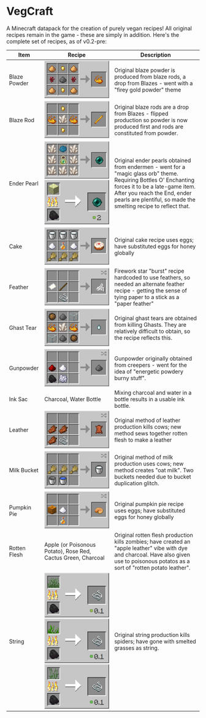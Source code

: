# VegCraft

A Minecraft datapack for the creation of purely vegan recipes!
All original recipes remain in the game - these are simply in addition.
Here's the complete set of recipes, as of v0.2-pre:

Item | Recipe | Description
---- | ------ | ----------
Blaze Powder | ![Crafting table: top row: glowstone dust, gold nugget, glowstone dust; middle row: nether wart, gunpowder, nether wart; bottom row: glowstone dust, gold nugget, glowstone dust -> blaze powder](https://raw.githubusercontent.com/ACascarino/vegcraft/master/img/blaze_powder.png) | Original blaze powder is produced from blaze rods, a drop from Blazes - went with a "firey gold powder" theme
Blaze Rod | ![Crafting table: top row: -, gold nugget, -; middle row: blaze powder, stick, blaze powder; bottom row: -, gold nugget, - -> blaze rod](https://raw.githubusercontent.com/ACascarino/vegcraft/master/img/blaze_rod.png) | Original blaze rods are a drop from Blazes - flipped production so powder is now produced first and rods are constituted from powder.
Ender Pearl | ![Crafting table: top row: quartz, cyan dye, quartz; middle row: quartz, bottle o' enchanting, quartz; bottom row: quartz, quartz, quartz -> ender pearl](https://raw.githubusercontent.com/ACascarino/vegcraft/master/img/ender_pearl.png) ![Furnace: end stone -> ender pearl](https://raw.githubusercontent.com/ACascarino/vegcraft/master/img/ender_pearl_smithing.png) | Original ender pearls obtained from endermen - went for a "magic glass orb" theme. Requiring Bottles O' Enchanting forces it to be a late-game item. After you reach the End, ender pearls are plentiful, so made the smelting recipe to reflect that.
Cake | ![Crafting table: top row: 3 milk bucket; middle row: sugar, honey bottle, sugar; bottom row: 3 wheat -> cake](https://raw.githubusercontent.com/ACascarino/vegcraft/master/img/cake.png) | Original cake recipe uses eggs; have substituted eggs for honey globally
Feather | ![Crafting table: shapeless: paper, stick, string -> 4 feathers](https://raw.githubusercontent.com/ACascarino/vegcraft/master/img/feather.png) | Firework star "burst" recipe hardcoded to use feathers, so needed an alternate feather recipe - getting the sense of tying paper to a stick as a "paper feather"
Ghast Tear | ![Crafting table: top row: fire charge, gunpowder, glass; middle row: blaze powder, quartz, blaze powder; bottom row: glass, gunpowder, fire charge -> Ghast Tear](https://raw.githubusercontent.com/ACascarino/vegcraft/master/img/ghast_tear.png) | Original ghast tears are obtained from killing Ghasts. They are relatively difficult to obtain, so the recipe reflects this.
Gunpowder | ![Crafting table: shapeless: redstone dust, coal, bone meal, sugar -> gunpowder](https://raw.githubusercontent.com/ACascarino/vegcraft/master/img/gunpowder.png) | Gunpowder originally obtained from creepers - went for the idea of "energetic powdery burny stuff".
Ink Sac | Charcoal, Water Bottle | Mixing charcoal and water in a bottle results in a usable ink bottle.
Leather | ![Crafting table: shapeless: 3 rotten flesh, string -> leather](https://raw.githubusercontent.com/ACascarino/vegcraft/master/img/leather.png) | Original method of leather production kills cows; new method sews together rotten flesh to make a leather
Milk Bucket | ![Crafting table: shapeless: 3 wheat, bucket, water bucket -> milk bucket](https://raw.githubusercontent.com/ACascarino/vegcraft/master/img/milk_bucket.png) | Original method of milk production uses cows; new method creates "oat milk". Two buckets needed due to bucket duplication glitch.
Pumpkin Pie | ![Crafting table: shapeless: pumpkin, sugar, honey bottle -> pumpkin pie](https://raw.githubusercontent.com/ACascarino/vegcraft/master/img/pumpkin_pie.png) | Original pumpkin pie recipe uses eggs; have substituted eggs for honey globally
Rotten Flesh | Apple (or Poisonous Potato), Rose Red, Cactus Green, Charcoal | Original rotten flesh production kills zombies; have created an "apple leather" vibe with dye and charcoal. Have also given use to poisonous potatos as a sort of "rotten potato leather".
String | ![Smelting: grass -> string](https://raw.githubusercontent.com/ACascarino/vegcraft/master/img/string_grass.png) ![Smelting: seagrass -> string](https://raw.githubusercontent.com/ACascarino/vegcraft/master/img/string_seagrass.png) ![Smelting: tall grass -> string](https://raw.githubusercontent.com/ACascarino/vegcraft/master/img/string_tallgrass.png) | Original string production kills spiders; have gone with smelted grasses as string.
